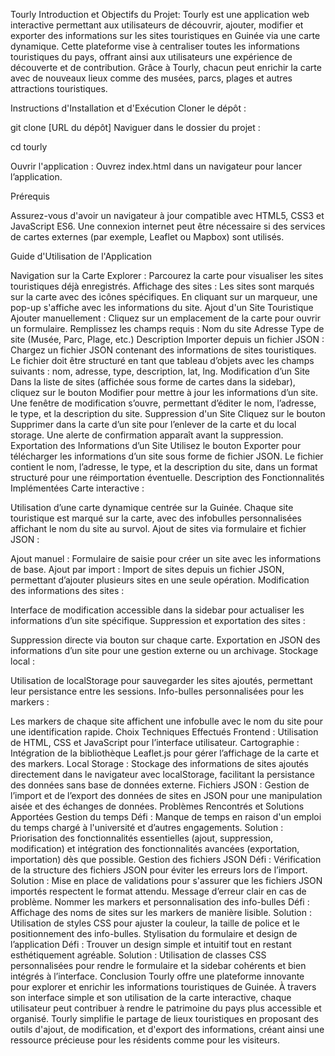 Tourly
Introduction et Objectifs du Projet:
Tourly est une application web interactive permettant aux utilisateurs de découvrir, ajouter, modifier et exporter des informations sur les sites touristiques en Guinée via une carte dynamique. Cette plateforme vise à centraliser toutes les informations touristiques du pays, offrant ainsi aux utilisateurs une expérience de découverte et de contribution. Grâce à Tourly, chacun peut enrichir la carte avec de nouveaux lieux comme des musées, parcs, plages et autres attractions touristiques.

Instructions d'Installation et d'Exécution
Cloner le dépôt :

git clone [URL du dépôt]
Naviguer dans le dossier du projet :

cd tourly

Ouvrir l'application : Ouvrez index.html dans un navigateur pour lancer l’application.

Prérequis

Assurez-vous d'avoir un navigateur à jour compatible avec HTML5, CSS3 et JavaScript ES6.
Une connexion internet peut être nécessaire si des services de cartes externes (par exemple, Leaflet ou Mapbox) sont utilisés.

Guide d'Utilisation de l'Application

Navigation sur la Carte
Explorer : Parcourez la carte pour visualiser les sites touristiques déjà enregistrés.
Affichage des sites : Les sites sont marqués sur la carte avec des icônes spécifiques. En cliquant sur un marqueur, une pop-up s'affiche avec les informations du site.
Ajout d'un Site Touristique
Ajouter manuellement : Cliquez sur un emplacement de la carte pour ouvrir un formulaire. Remplissez les champs requis :
Nom du site
Adresse
Type de site (Musée, Parc, Plage, etc.)
Description
Importer depuis un fichier JSON : Chargez un fichier JSON contenant des informations de sites touristiques. Le fichier doit être structuré en tant que tableau d’objets avec les champs suivants : nom, adresse, type, description, lat, lng.
Modification d’un Site
Dans la liste de sites (affichée sous forme de cartes dans la sidebar), cliquez sur le bouton Modifier pour mettre à jour les informations d’un site. Une fenêtre de modification s’ouvre, permettant d’éditer le nom, l’adresse, le type, et la description du site.
Suppression d'un Site
Cliquez sur le bouton Supprimer dans la carte d’un site pour l’enlever de la carte et du local storage. Une alerte de confirmation apparaît avant la suppression.
Exportation des Informations d’un Site
Utilisez le bouton Exporter pour télécharger les informations d’un site sous forme de fichier JSON. Le fichier contient le nom, l’adresse, le type, et la description du site, dans un format structuré pour une réimportation éventuelle.
Description des Fonctionnalités Implémentées
Carte interactive :

Utilisation d’une carte dynamique centrée sur la Guinée.
Chaque site touristique est marqué sur la carte, avec des infobulles personnalisées affichant le nom du site au survol.
Ajout de sites via formulaire et fichier JSON :

Ajout manuel : Formulaire de saisie pour créer un site avec les informations de base.
Ajout par import : Import de sites depuis un fichier JSON, permettant d’ajouter plusieurs sites en une seule opération.
Modification des informations des sites :

Interface de modification accessible dans la sidebar pour actualiser les informations d’un site spécifique.
Suppression et exportation des sites :

Suppression directe via bouton sur chaque carte.
Exportation en JSON des informations d’un site pour une gestion externe ou un archivage.
Stockage local :

Utilisation de localStorage pour sauvegarder les sites ajoutés, permettant leur persistance entre les sessions.
Info-bulles personnalisées pour les markers :

Les markers de chaque site affichent une infobulle avec le nom du site pour une identification rapide.
Choix Techniques Effectués
Frontend : Utilisation de HTML, CSS et JavaScript pour l’interface utilisateur.
Cartographie : Intégration de la bibliothèque Leaflet.js pour gérer l’affichage de la carte et des markers.
Local Storage : Stockage des informations de sites ajoutés directement dans le navigateur avec localStorage, facilitant la persistance des données sans base de données externe.
Fichiers JSON : Gestion de l’import et de l’export des données de sites en JSON pour une manipulation aisée et des échanges de données.
Problèmes Rencontrés et Solutions Apportées
Gestion du temps
Défi : Manque de temps en raison d'un emploi du temps chargé à l'université et d’autres engagements.
Solution : Priorisation des fonctionnalités essentielles (ajout, suppression, modification) et intégration des fonctionnalités avancées (exportation, importation) dès que possible.
Gestion des fichiers JSON
Défi : Vérification de la structure des fichiers JSON pour éviter les erreurs lors de l’import.
Solution : Mise en place de validations pour s'assurer que les fichiers JSON importés respectent le format attendu. Message d’erreur clair en cas de problème.
Nommer les markers et personnalisation des info-bulles
Défi : Affichage des noms de sites sur les markers de manière lisible.
Solution : Utilisation de styles CSS pour ajuster la couleur, la taille de police et le positionnement des info-bulles.
Stylisation du formulaire et design de l’application
Défi : Trouver un design simple et intuitif tout en restant esthétiquement agréable.
Solution : Utilisation de classes CSS personnalisées pour rendre le formulaire et la sidebar cohérents et bien intégrés à l’interface.
Conclusion
Tourly offre une plateforme innovante pour explorer et enrichir les informations touristiques de Guinée. À travers son interface simple et son utilisation de la carte interactive, chaque utilisateur peut contribuer à rendre le patrimoine du pays plus accessible et organisé. Tourly simplifie le partage de lieux touristiques en proposant des outils d'ajout, de modification, et d'export des informations, créant ainsi une ressource précieuse pour les résidents comme pour les visiteurs.

